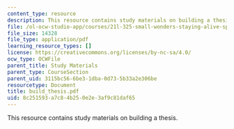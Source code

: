 ```yaml
---
content_type: resource
description: This resource contains study materials on building a thesis.
file: /ol-ocw-studio-app/courses/21l-325-small-wonders-staying-alive-spring-2007/8c251593a7c84b250e2e3af9c81daf65_build_thesis.pdf
file_size: 14328
file_type: application/pdf
learning_resource_types: []
license: https://creativecommons.org/licenses/by-nc-sa/4.0/
ocw_type: OCWFile
parent_title: Study Materials
parent_type: CourseSection
parent_uid: 3115bc56-6be3-1dba-0d73-5b33a2e306be
resourcetype: Document
title: build_thesis.pdf
uid: 8c251593-a7c8-4b25-0e2e-3af9c81daf65
---
```

This resource contains study materials on building a thesis.